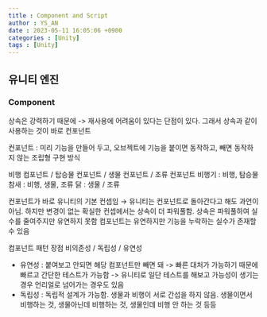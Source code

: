 ```yaml
---
title : Component and Script
author : YS_AN
date : 2023-05-11 16:05:06 +0900
categories : [Unity]
tags : [Unity]
---
```


## 유니티 엔진
### Component 
상속은 강력하기 때문에 -> 재사용에 어려움이 있다는 단점이 있다.
그래서 상속과 같이 사용하는 것이 바로 컨포넌트

컨포넌트 : 미리 기능을 만들어 두고, 오브젝트에 기능을 붙이면 동작하고, 빼면 동작하지 않는 조립형 구현 방식

비행 컴포넌트 / 탑승물 컨포넌트 / 생물 컨포넌트 / 조류 컨포넌트
비행기 : 비행, 탐승물
참새 : 비행, 생물, 조류
닭 : 생물 / 조류

컨포넌트가 바로 유니티의 기본 컨셉임 → 유니티는 컨포넌트로 돌아간다고 해도 과언이 아님.
하지만 변경이 없는 확실한 컨셉에서는 상속이 더 파워풀함. 
상속은 파워풀하여 실수를 줄여주지만 유연하지 못함
컴포넌트는 유연하지만 기능을 누락하는 실수가 존재할 수 있음

컴포넌트 패턴 장점
비의존성 / 독립성 / 유연성
* 유연성 : 붙여보고 안되면 해당 컴포넌트만 빼면 돼 -> 빠른 대처가 가능하기 때문에 빠르고 간단한 테스트가 가능함 -> 유니티로 일단 테스트를 해보고 가능성이 생기는 경우 언리얼로 넘어가는 경우도 있음 
* 독립성 : 독립적 설계가 가능함. 생물과 비행이 서로 간섭을 하지 않음. 생물이면서 비행하는 것, 생물아닌데 비행하는 것, 생물인데 비행 안 하는 것 등등








